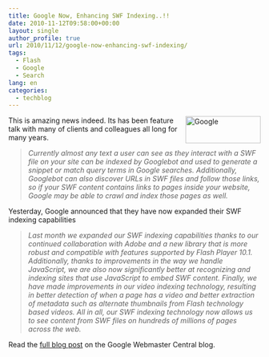 ```yaml
---
title: Google Now, Enhancing SWF Indexing..!!
date: 2010-11-12T09:58:00+00:00
layout: single
author_profile: true
url: 2010/11/12/google-now-enhancing-swf-indexing/
tags:
  - Flash
  - Google
  - Search
lang: en
categories: 
  - techblog
---
```

[<img title="Google" border="0" alt="Google" align="right" src="http://lh4.ggpht.com/_vaUVXcmC3OI/TN0I1_xD38I/AAAAAAAADHk/kLwUHEgtTnI/Google_thumb%5B2%5D.png?imgmax=800" width="150" height="54" />](http://lh3.ggpht.com/_vaUVXcmC3OI/TN0Iz6LquII/AAAAAAAADHg/vwBQc_CuQQY/s1600-h/Google%5B4%5D.png)This is amazing news indeed. Its has been feature talk with many of clients and colleagues all long for many years.

> _Currently almost any text a user can see as they interact with a SWF file on your site can be indexed by Googlebot and used to generate a snippet or match query terms in Google searches. Additionally, Googlebot can also discover URLs in SWF files and follow those links, so if your SWF content contains links to pages inside your website, Google may be able to crawl and index those pages as well._

Yesterday, Google announced that they have now expanded their SWF indexing capabilities

> _Last month we expanded our SWF indexing capabilities thanks to our continued collaboration with Adobe and a new library that is more robust and compatible with features supported by Flash Player 10.1. Additionally, thanks to improvements in the way we handle JavaScript, we are also now significantly better at recognizing and indexing sites that use JavaScript to embed SWF content. Finally, we have made improvements in our video indexing technology, resulting in better detection of when a page has a video and better extraction of metadata such as alternate thumbnails from Flash technology based videos. All in all, our SWF indexing technology now allows us to see content from SWF files on hundreds of millions of pages across the web._

Read the [full blog post](http://googlewebmastercentral.blogspot.com/2010/11/what-feeling-even-better-indexing-of.html?utm_source=feedburner&utm_medium=feed&utm_campaign=Feed:+blogspot/amDG+(Official+Google+Webmaster+Central+Blog)) on the Google Webmaster Central blog.